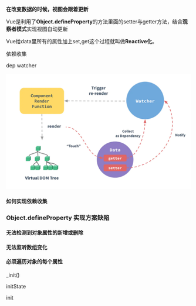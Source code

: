 **在改变数据的时候，视图会跟着更新**

Vue是利用了**Object.defineProperty**的方法里面的setter与getter方法，结合**观察者模式**实现视图自动更新

Vue给data里所有的属性加上set,get这个过程就叫做**Reactive化**。

依赖收集

dep  watcher

![reactive-stategy](.\img\reactive-stategy.webp)

#### 如何实现依赖收集


### Object.defineProperty 实现方案缺陷

#### 无法检测到对象属性的新增或删除

#### 无法监听数组变化

#### 必须遍历对象的每个属性


_init()

initState

init